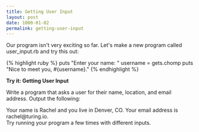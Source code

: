 ```yaml
---
title: Getting User Input
layout: post
date: 1000-01-02
permalink: getting-user-input
---
```


Our program isn't very exciting so far. Let's make a new program called <span class="command">user_input.rb</span> and try this out: 

{% highlight ruby %}
puts "Enter your name: "
username = gets.chomp
puts "Nice to meet you, #{username}."
{% endhighlight %}

<div class="card cyan">
  <div class="card-content white-text">
    <span class="card-title black-text"><b>Try it: Getting User Input</b></span>
    <p>
      Write a program that asks a user for their name, location, and email address. Output the following:
      <br>
      <div class="output">
        Your name is Rachel and you live in Denver, CO. Your email address is rachel@turing.io.
      </div>
      Try running your program a few times with different inputs. 
    </p>
  </div>
</div>
